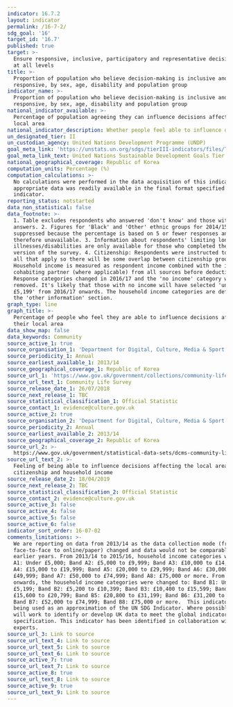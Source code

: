 ```yaml
---
indicator: 16.7.2
layout: indicator
permalink: /16-7-2/
sdg_goal: '16'
target_id: '16.7'
published: true
target: >-
  Ensure responsive, inclusive, participatory and representative decision-making
  at all levels
title: >-
  Proportion of population who believe decision-making is inclusive and
  responsive, by sex, age, disability and population group
indicator_name: >-
  Proportion of population who believe decision-making is inclusive and
  responsive, by sex, age, disability and population group
national_indicator_available: >-
  Percentage of population agreeing they can influence decisions affecting their
  local area
national_indicator_description: Whether people feel able to influence decisions affecting their local area
un_designated_tier: II
un_custodian_agency: United Nations Development Programme (UNDP)
goal_meta_link: 'https://unstats.un.org/sdgs/tierIII-indicators/files/Tier3-16-07-02.pdf'
goal_meta_link_text: United Nations Sustainable Development Goals Tier 3 Work Plan (PDF 77.8 KB)
national_geographical_coverage: Republic of Korea
computation_units: Percentage (%)
computation_calculations: >-
  No calculations were performed in the data acquisition of this indicator as
  appropriate data was readily available in the final format specified by this
  indicator.
reporting_status: notstarted
data_non_statistical: false
data_footnote: >-
  1. Table excludes respondents who answered 'don't know' and those with missing
  answers. 2. Figures for 'Black' and 'Other' ethnic groups for 2014/15 are
  suppressed because the percentage is based on 5 or fewer responses and is
  therefore unavailable. 3. Information about respondents' limiting long term
  illnesses/disabilities are only available for those who completed the online
  version of the survey. 4. Citizenship: Respondents were instructed to select
  all that apply so there will be some overlap between citizenship groups. 5.
  Household income is measured as respondent income combined with the income of
  cohabiting partner (where applicable) from all sources before deductions.
  Response categories changed in 2016/17 and the 'no income' category was
  removed. It's likely that those with no income will have selected 'under
  £5,199' from 2016/17 onwards. The household income categories are defined in
  the 'other information' section.
graph_type: line
graph_title: >-
  Percentage of people who feel they are able to influence decisions affecting
  their local area
data_show_map: false
data_keywords: Community
source_active_1: true
source_organisation_1: 'Department for Digital, Culture, Media & Sport'
source_periodicity_1: Annual
source_earliest_available_1: 2013/14
source_geographical_coverage_1: Republic of Korea
source_url_1: 'https://www.gov.uk/government/collections/community-life-survey--2'
source_url_text_1: Community Life Survey
source_release_date_1: 26/07/2018
source_next_release_1: TBC
source_statistical_classification_1: Official Statistic
source_contact_1: evidence@culture.gov.uk
source_active_2: true
source_organisation_2: 'Department for Digital, Culture, Media & Sport'
source_periodicity_2: Annual
source_earliest_available_2: 2013/14
source_geographical_coverage_2: Republic of Korea
source_url_2: >-
  https://www.gov.uk/government/statistical-data-sets/dcms-community-life-survey-ad-hoc-statistical-releases
source_url_text_2: >-
  Feeling of being able to influence decisions affecting the local area by
  citizenship and household income
source_release_date_2: 18/04/2019
source_next_release_2: TBC
source_statistical_classification_2: Official Statistic
source_contact_2: evidence@culture.gov.uk
source_active_3: false
source_active_4: false
source_active_5: false
source_active_6: false
indicator_sort_order: 16-07-02
comments_limitations: >-
  We are reporting on data from 2013/14 as the data collection mode (from
  face-to-face to online/paper) changed and data would not be comparable with
  earlier years. From 2013/14 to 2015/16, household income categories were: Band
  A1: Under £5,000; Band A2: £5,000 to £9,999; Band A3: £10,000 to £14,999; Band
  A4: £15,000 to £19,999; Band A5: £20,000 to £29,999; Band A6: £30,000 to
  £49,999; Band A7: £50,000 to £74,999; Band A8: £75,000 or more. From 2016/17
  onwards, the household income categories were changed to: Band B1: Under
  £5,199; Band B2: £5,200 to £10,399; Band B3: £10,400 to £15,599; Band B4:
  £15,600 to £20,799; Band B5: £20,800 to £31,199; Band B6: £31,200 to £51,999;
  Band B7: £52,000 to £74,999; Band B8: £75,000 or more.  This indicator is
  being used as an approximation of the UN SDG Indicator. Where possible, we
  will work to identify or develop UK data to meet the global indicator
  specification. This indicator has been identified in collaboration with topic
  experts.
source_url_3: Link to source
source_url_text_4: Link to source
source_url_text_5: Link to source
source_url_text_6: Link to source
source_active_7: true
source_url_text_7: Link to source
source_active_8: true
source_url_text_8: Link to source
source_active_9: true
source_url_text_9: Link to source
---
```

